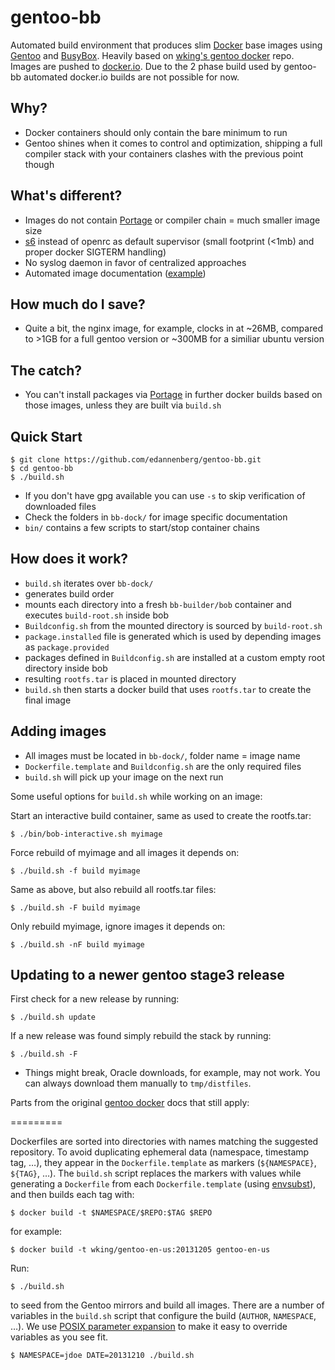 gentoo-bb
=========

Automated build environment that produces slim [Docker][] base images using [Gentoo][] and [BusyBox][]. Heavily based on [wking's gentoo docker][gentoo-docker] repo.
Images are pushed to [docker.io][gentoo-bb-docker]. Due to the 2 phase build used by gentoo-bb automated docker.io builds are not possible for now.

## Why?

* Docker containers should only contain the bare minimum to run
* Gentoo shines when it comes to control and optimization, shipping a full compiler stack with your containers clashes with the previous point though

## What's different?

* Images do not contain [Portage][] or compiler chain = much smaller image size
* [s6][] instead of openrc as default supervisor (small footprint (<1mb) and proper docker SIGTERM handling)
* No syslog daemon in favor of centralized approaches
* Automated image documentation ([example][nginx-packages])

## How much do I save?

* Quite a bit, the nginx image, for example, clocks in at ~26MB, compared to >1GB for a full gentoo version or ~300MB for a similiar ubuntu version

## The catch?

* You can't install packages via [Portage][] in further docker builds based on those images, unless they are built via `build.sh`

## Quick Start

    $ git clone https://github.com/edannenberg/gentoo-bb.git
    $ cd gentoo-bb
    $ ./build.sh

* If you don't have gpg available you can use `-s` to skip verification of downloaded files
* Check the folders in `bb-dock/` for image specific documentation
* `bin/` contains a few scripts to start/stop container chains

## How does it work?

* `build.sh` iterates over `bb-dock/`
* generates build order
* mounts each directory into a fresh `bb-builder/bob` container and executes `build-root.sh` inside bob
* `Buildconfig.sh` from the mounted directory is sourced by `build-root.sh`
* `package.installed` file is generated which is used by depending images as `package.provided`
* packages defined in `Buildconfig.sh` are installed at a custom empty root directory inside bob
* resulting `rootfs.tar` is placed in mounted directory
* `build.sh` then starts a docker build that uses `rootfs.tar` to create the final image

## Adding images

 * All images must be located in `bb-dock/`, folder name = image name
 * `Dockerfile.template` and `Buildconfig.sh` are the only required files
 * `build.sh` will pick up your image on the next run
 
Some useful options for `build.sh` while working on an image:

Start an interactive build container, same as used to create the rootfs.tar:

    $ ./bin/bob-interactive.sh myimage

Force rebuild of myimage and all images it depends on:

    $ ./build.sh -f build myimage

Same as above, but also rebuild all rootfs.tar files:

    $ ./build.sh -F build myimage

Only rebuild myimage, ignore images it depends on:

    $ ./build.sh -nF build myimage

## Updating to a newer gentoo stage3 release

First check for a new release by running:

    $ ./build.sh update

If a new release was found simply rebuild the stack by running:

    $ ./build.sh -F

* Things might break, Oracle downloads, for example, may not work. You can always download them manually to `tmp/distfiles`.

Parts from the original [gentoo docker][gentoo-docker] docs that still apply:

=========

Dockerfiles are sorted into directories with names matching the
suggested repository.  To avoid duplicating ephemeral data (namespace,
timestamp tag, …), they appear in the `Dockerfile.template` as markers
(`${NAMESPACE}`, `${TAG}`, …).  The `build.sh` script replaces the
markers with values while generating a `Dockerfile` from each
`Dockerfile.template` (using [envsubst][]), and then builds each tag
with:

    $ docker build -t $NAMESPACE/$REPO:$TAG $REPO

for example:

    $ docker build -t wking/gentoo-en-us:20131205 gentoo-en-us

Run:

    $ ./build.sh

to seed from the Gentoo mirrors and build all images.  There are a
number of variables in the `build.sh` script that configure the build
(`AUTHOR`, `NAMESPACE`, …).  We use [POSIX parameter
expansion][parameter-expansion] to make it easy to override variables
as you see fit.

    $ NAMESPACE=jdoe DATE=20131210 ./build.sh

[gentoo-docker]: https://github.com/wking/dockerfile
[s6]: http://skarnet.org/software/s6/
[Docker]: http://www.docker.io/
[Dockerfiles]: http://www.docker.io/learn/dockerfile/
[gentoo-bb-docker]: https://hub.docker.com/u/gentoobb/
[nginx-packages]: https://github.com/edannenberg/gentoo-bb/blob/master/bb-dock/nginx/PACKAGES.md
[Gentoo]: http://www.gentoo.org/
[BusyBox]: http://www.busybox.net/
[Portage]: http://www.gentoo.org//doc/en/handbook/handbook-x86.xml?part=3
[envsubst]: http://www.gnu.org/software/gettext/manual/html_node/envsubst-Invocation.html
[parameter-expansion]: http://pubs.opengroup.org/onlinepubs/9699919799/utilities/V3_chap02.html#tag_18_06_02
